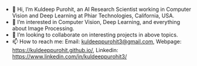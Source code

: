 - 👋 Hi, I’m Kuldeep Purohit, an AI Research Scientist working in Computer Vision and Deep Learning at Phiar Technologies, California, USA.
- 👀 I’m interested in Computer Vision, Deep Learning, and everything about Image Processing.
- 💞️ I’m looking to collaborate on interesting projects in above topics.
- 📫 How to reach me: Email: kuldeeppurohit3@gmail.com, Webpage: https://kuldeeppurohit.github.io/, Linkedin: https://www.linkedin.com/in/kuldeeppurohit3/ 


<!---
kuldeeppurohit/kuldeeppurohit is a ✨ special ✨ repository because its `README.md` (this file) appears on your GitHub profile.
You can click the Preview link to take a look at your changes.
--->
